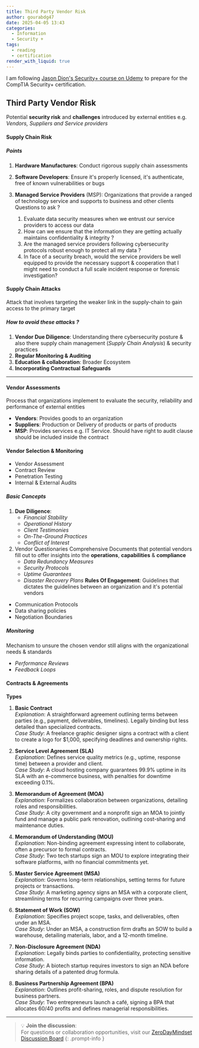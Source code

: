 ```yaml
---
title: Third Party Vendor Risk
author: gourabdg47
date: 2025-04-05 13:43
categories:
  - Information
  - Security +
tags:
  - reading
  - certification
render_with_liquid: true
---
```

I am following [Jason Dion's Security+ course on Udemy](https://www.udemy.com/course/securityplus/learn/lecture/40324620#overview) to prepare for the CompTIA Security+ certification.

## Third Party Vendor Risk
Potential **security risk** and **challenges** introduced by external entities e.g. *Vendors, Suppliers and Service providers*

#### Supply Chain Risk
##### Points
1. **Hardware Manufactures**: Conduct rigorous supply chain assessments
2. **Software Developers**: Ensure it's properly licensed, it's authenticate, free of known vulnerabilities or bugs  
3. **Managed Service Providers** (MSP): Organizations that provide a ranged of technology service and supports to business and other clients 
	Questions to ask ?
	
	1. Evaluate data security measures when we entrust our service providers to access our data
	2. How can we ensure that the information they are getting actually maintains confidentiality & integrity ?
	3. Are the managed service providers following cybersecurity protocols robust enough to protect all my data ?
	4. In face of a security breach, would the service providers be well equipped to provide the necessary support & cooperation that I might need to conduct a full scale incident response or forensic investigation?  
	 
#### Supply Chain Attacks
Attack that involves targeting the weaker link in the supply-chain to gain access to the primary target
##### How to avoid these attacks ?
1. **Vendor Due Diligence**: Understanding there cybersecurity posture & also there supply chain management (_Supply Chain Analysis_) & security practices 
2. **Regular Monitoring & Auditing**
3. **Education & collaboration**: Broader Ecosystem
4. **Incorporating Contractual Safeguards** 

---
#### Vendor Assessments
Process that organizations implement to evaluate the security, reliability and performance of external entities
- **Vendors**: Provides goods to an organization
- **Suppliers**: Production or Delivery of products or parts of products
- **MSP**: Provides services e.g. IT Service. Should have right to audit clause should be included inside the contract

#### Vendor Selection & Monitoring
- Vendor Assessment
- Contract Review
- Penetration Testing 
- Internal & External Audits
##### Basic Concepts 
1. **Due Diligence**: 
	- *Financial Stability*
	- *Operational History*
	- *Client Testimonies*
	- *On-The-Ground Practices* 
	- *Conflict of Interest*
2. Vendor Questionaries
	Comprehensive Documents that potential vendors fill out to offer insights into the **operations**, **capabilities** & **compliance**
	- *Data Redundancy Measures* 
	- *Security Protocols* 
	- *Uptime Guarantees* 
	- *Disaster Recovery Plans*
**Rules Of Engagement**: Guidelines that dictates the guidelines between an organization and it's potential vendors 
- Communication Protocols 
- Data sharing policies
- Negotiation Boundaries 
##### Monitoring 
Mechanism to unsure the chosen vendor still aligns with the organizational needs & standards 
- *Performance Reviews*
- *Feedback Loops*
#### Contracts & Agreements
**Types**
1. **Basic Contract**  
	_Explanation_: A straightforward agreement outlining terms between parties (e.g., payment, deliverables, timelines). Legally binding but less detailed than specialized contracts.  
	_Case Study_: A freelance graphic designer signs a contract with a client to create a logo for $1,000, specifying deadlines and ownership rights.

2. **Service Level Agreement (SLA)**  
	_Explanation_: Defines service quality metrics (e.g., uptime, response time) between a provider and client.  
	_Case Study_: A cloud hosting company guarantees 99.9% uptime in its SLA with an e-commerce business, with penalties for downtime exceeding 0.1%.

3. **Memorandum of Agreement (MOA)**  
	_Explanation_: Formalizes collaboration between organizations, detailing roles and responsibilities.  
	_Case Study_: A city government and a nonprofit sign an MOA to jointly fund and manage a public park renovation, outlining cost-sharing and maintenance duties.

4. **Memorandum of Understanding (MOU)**  
	_Explanation_: Non-binding agreement expressing intent to collaborate, often a precursor to formal contracts.  
	_Case Study_: Two tech startups sign an MOU to explore integrating their software platforms, with no financial commitments yet.

5. **Master Service Agreement (MSA)**  
	_Explanation_: Governs long-term relationships, setting terms for future projects or transactions.  
	_Case Study_: A marketing agency signs an MSA with a corporate client, streamlining terms for recurring campaigns over three years.

6. **Statement of Work (SOW)**  
	_Explanation_: Specifies project scope, tasks, and deliverables, often under an MSA.  
	_Case Study_: Under an MSA, a construction firm drafts an SOW to build a warehouse, detailing materials, labor, and a 12-month timeline.

7. **Non-Disclosure Agreement (NDA)**  
	_Explanation_: Legally binds parties to confidentiality, protecting sensitive information.  
	_Case Study_: A biotech startup requires investors to sign an NDA before sharing details of a patented drug formula.

8. **Business Partnership Agreement (BPA)**  
	_Explanation_: Outlines profit-sharing, roles, and dispute resolution for business partners.  
	_Case Study_: Two entrepreneurs launch a café, signing a BPA that allocates 60/40 profits and defines managerial responsibilities.

---

> 💡 **Join the discussion**:  
> For questions or collaboration opportunities, visit our [ZeroDayMindset Discussion Board](https://github.com/orgs/X3N0-G0D/discussions)
{: .prompt-info }